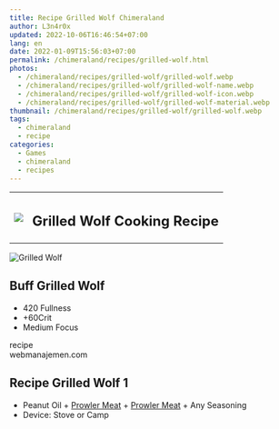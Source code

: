 ```yaml
---
title: Recipe Grilled Wolf Chimeraland
author: L3n4r0x
updated: 2022-10-06T16:46:54+07:00
lang: en
date: 2022-01-09T15:56:03+07:00
permalink: /chimeraland/recipes/grilled-wolf.html
photos:
  - /chimeraland/recipes/grilled-wolf/grilled-wolf.webp
  - /chimeraland/recipes/grilled-wolf/grilled-wolf-name.webp
  - /chimeraland/recipes/grilled-wolf/grilled-wolf-icon.webp
  - /chimeraland/recipes/grilled-wolf/grilled-wolf-material.webp
thumbnail: /chimeraland/recipes/grilled-wolf/grilled-wolf.webp
tags:
  - chimeraland
  - recipe
categories:
  - Games
  - chimeraland
  - recipes
---
```


<link
  rel="stylesheet"
  href="https://rawcdn.githack.com/dimaslanjaka/Web-Manajemen/870a349/css/bootstrap-5-3-0-alpha3-wrapper.css"
/>
<section id="bootstrap-wrapper">
  <div class="row mb-2">
    <div class="col-md-12 mb-2">
      <table class="table" id="post-info">
        <tbody>
          <tr>
            <td>
              <img
                class="d-inline-block me-2"
                src="/chimeraland/recipes/grilled-wolf/grilled-wolf-icon.webp"
                width="auto"
                height="auto"
              />
            </td>
            <td><h1 class="fs-5">Grilled Wolf Cooking Recipe</h1></td>
          </tr>
        </tbody>
      </table>
    </div>
  </div>
  <div class="card mb-2 bg-dark text-light">
    <div class="row g-0">
      <div class="col-sm-4 position-relative mb-2">
        <img
          src="/chimeraland/recipes/grilled-wolf/grilled-wolf-material.webp"
          class="card-img fit-cover w-100 h-100"
          alt="Grilled Wolf"
          data-fancybox="true"
        />
      </div>
      <div class="col-sm-8 mb-2">
        <div class="card-body">
          <h2 class="card-title fs-5">Buff Grilled Wolf</h2>
          <div class="card-text">
            <ul>
              <li>420 Fullness</li>
              <li>+60Crit</li>
              <li>Medium Focus</li>
            </ul>
          </div>
          <span class="badge rounded-pill">recipe</span>
        </div>
        <div class="card-footer text-end text-muted">webmanajemen.com</div>
      </div>
    </div>
  </div>
  <div class="row mb-2">
    <div class="col-12 col-lg-6 recipe-item mb-2">
      <div class="card bg-dark text-light">
        <div class="card-body">
          <h2 class="card-title fs-5">Recipe Grilled Wolf 1</h2>
          <div class="card-text">
            <ul>
              <li>
                Peanut Oil<span> + </span
                ><a
                  class="text-decoration-none text-primary"
                  href="/chimeraland/materials/prowler-meat.html"
                  >Prowler Meat</a
                ><span> + </span
                ><a
                  class="text-decoration-none text-primary"
                  href="/chimeraland/materials/prowler-meat.html"
                  >Prowler Meat</a
                ><span> + </span>Any Seasoning
              </li>
              <li>Device: Stove or Camp</li>
            </ul>
          </div>
        </div>
      </div>
    </div>
  </div>
</section>